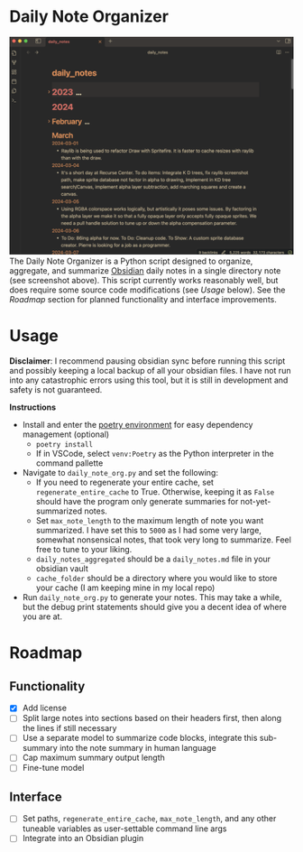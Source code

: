 # Daily Note Organizer
![directory note](readme_media/screenshot.png)
The Daily Note Organizer is a Python script designed to organize, aggregate, and summarize [Obsidian](https://obsidian.md/) daily notes in a single directory note (see screenshot above). 
This script currently works reasonably well, but does require some source code modifications (see *Usage* below). See the *Roadmap* section for planned functionality and interface improvements.

# Usage
**Disclaimer**: I recommend pausing obsidian sync before running this script and possibly keeping a local backup of all your obsidian files. I have not run into any catastrophic errors using this tool, but it is still in development and safety is not guaranteed.

**Instructions**
- Install and enter the [poetry environment](https://python-poetry.org/) for easy dependency management (optional)
    - `poetry install`
    - If in VSCode, select `venv:Poetry` as the Python interpreter in the command pallette 
- Navigate to `daily_note_org.py` and set the following:
    - If you need to regenerate your entire cache, set `regenerate_entire_cache` to True. Otherwise, keeping it as `False` should have the program only generate summaries for not-yet-summarized notes.
    - Set `max_note_length` to the maximum length of note you want summarized. I have set this to `5000` as I had some very large, somewhat nonsensical notes, that took very long to summarize. Feel free to tune to your liking.
    - `daily_notes_aggregated` should be a `daily_notes.md` file in your obsidian vault
    - `cache_folder` should be a directory where you would like to store your cache (I am keeping mine in my local repo)
- Run `daily_note_org.py` to generate your notes. This may take a while, but the debug print statements should give you a decent idea of where you are at.

# Roadmap
## Functionality
- [x] Add license
- [ ] Split large notes into sections based on their headers first, then along the lines if still necessary
- [ ] Use a separate model to summarize code blocks, integrate this sub-summary into the note summary in human language
- [ ] Cap maximum summary output length
- [ ] Fine-tune model
## Interface
- [ ] Set paths, `regenerate_entire_cache`, `max_note_length`, and any other tuneable variables as user-settable command line args
- [ ] Integrate into an Obsidian plugin
